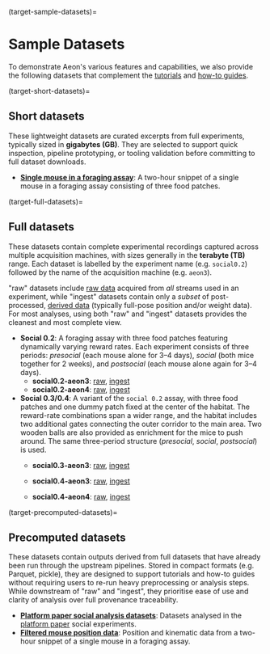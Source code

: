 (target-sample-datasets)=
# Sample Datasets
To demonstrate Aeon's various features and capabilities, we also provide the following datasets that complement the [tutorials](target-tutorials) and [how-to guides](target-how-to).

(target-short-datasets)=
## Short datasets
These lightweight datasets are curated excerpts from full experiments, typically sized in **gigabytes (GB)**.
They are selected to support quick inspection, pipeline prototyping, or tooling validation before committing to full dataset downloads.

- [**Single mouse in a foraging assay**](sample-data-single-mouse-foraging:): A two-hour snippet of a single mouse in a foraging assay consisting of three food patches.

(target-full-datasets)=
## Full datasets

These datasets contain complete experimental recordings captured across multiple acquisition machines, with sizes generally in the **terabyte (TB)** range.
Each dataset is labelled by the experiment name (e.g. `social0.2`) followed by the name of the acquisition machine (e.g. `aeon3`).

"raw" datasets include [raw data](target-data-provenance-raw) acquired from _all_ streams used in an experiment, while "ingest" datasets contain only a _subset_ of post-processed, [derived data](target-data-provenance-derived) (typically full-pose position and/or weight data).
For most analyses, using both "raw" and "ingest" datasets provides the cleanest and most complete view. 

- **Social 0.2**: A foraging assay with three food patches featuring dynamically varying reward rates. Each experiment consists of three periods: _presocial_ (each mouse alone for 3–4 days), _social_ (both mice together for 2 weeks), and _postsocial_ (each mouse alone again for 3–4 days).
    - **social0.2-aeon3**: [raw](https://app.globus.org/file-manager?origin_id=18397e02-9a8e-468e-9494-7f80a41727e5), [ingest](https://app.globus.org/file-manager?origin_id=1ab867b9-abf7-4494-bc01-42c57ebcaff4)
    - **social0.2-aeon4**: [raw](https://app.globus.org/file-manager?origin_id=6dff8570-881d-4116-9c69-4495711be44b), [ingest](https://app.globus.org/file-manager?origin_id=ba50f5c9-9702-487a-884c-2707507571d0)
- **Social 0.3/0.4**: A variant of the `social 0.2` assay, with three food patches and one dummy patch fixed at the center of the habitat. The reward-rate combinations span a wider range, and the habitat includes two additional gates connecting the outer corridor to the main area. Two wooden balls are also provided as enrichment for the mice to push around. The same three-period structure (_presocial_, _social_, _postsocial_) is used.
    - **social0.3-aeon3**: [raw](https://app.globus.org/file-manager?origin_id=788472a1-da5b-41ad-ae2a-855158b9d23d), [ingest](https://app.globus.org/file-manager?origin_id=ebee46d0-e1f8-4389-bd95-0006d1faf542)

    - **social0.4-aeon3**: [raw](https://app.globus.org/file-manager?origin_id=e85c1626-e845-4224-9ec9-6e3465abbb2a), [ingest](https://app.globus.org/file-manager?origin_id=9fcdfb0c-888b-49a6-9891-ca1c6e3fd6a1)

    - **social0.4-aeon4**: [raw](https://app.globus.org/file-manager?origin_id=a9304184-c573-409c-b161-ddf10ccdacef), [ingest](https://app.globus.org/file-manager?origin_id=69f23a6e-f9de-487e-8dda-a27e9ba7faeb)

(target-precomputed-datasets)=
## Precomputed datasets
These datasets contain outputs derived from full datasets that have already been run through the upstream pipelines.
Stored in compact formats (e.g. Parquet, pickle), they are designed to support tutorials and how-to guides without requiring users to re-run heavy preprocessing or analysis steps.
While downstream of "raw" and "ingest", they prioritise ease of use and clarity of analysis over full provenance traceability.

- [**Platform paper social analysis datasets**](https://app.globus.org/file-manager?origin_id=2c09d69d-8ba0-4ca4-9762-7c784949e5c1
): Datasets analysed in the [platform paper](aeon-paper:) social experiments.
- [**Filtered mouse position data**](https://app.globus.org/file-manager?origin_id=65b637ce-8146-4305-8cb8-d87b526a9ff6): Position and kinematic data from a two-hour snippet of a single mouse in a foraging assay.